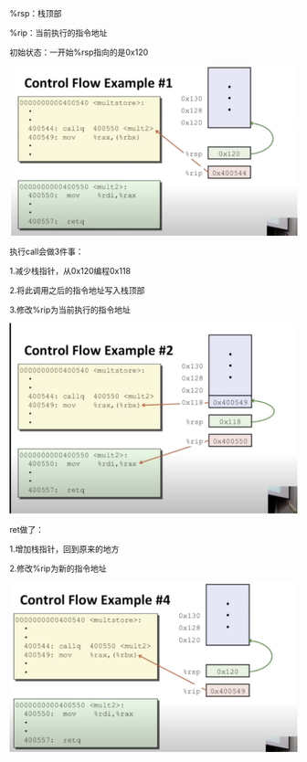 %rsp：栈顶部

%rip：当前执行的指令地址

初始状态：一开始%rsp指向的是0x120

![image-20230304232418091](image/image-20230304232418091.png)



执行call会做3件事：

1.减少栈指针，从0x120编程0x118

2.将此调用之后的指令地址写入栈顶部

3.修改%rip为当前执行的指令地址

![image-20230304232436128](image/image-20230304232436128.png)

ret做了：

1.增加栈指针，回到原来的地方

2.修改%rip为新的指令地址

![image-20230304232452910](image/image-20230304232452910.png)